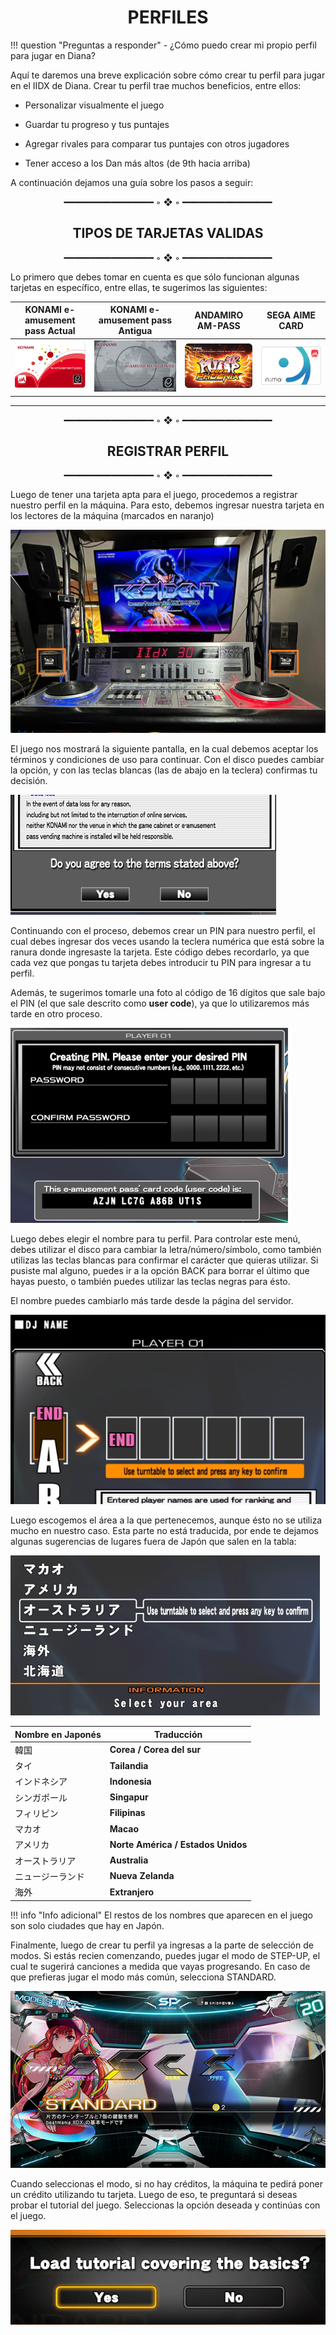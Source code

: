 # <center>PERFILES</center>

!!! question "Preguntas a responder"
    - ¿Cómo puedo crear mi propio perfil para jugar en Diana?


Aquí te daremos una breve explicación sobre cómo crear tu perfil para
jugar en el IIDX de Diana. Crear tu perfil trae muchos beneficios, entre
ellos:

-   Personalizar visualmente el juego

-   Guardar tu progreso y tus puntajes

-   Agregar rivales para comparar tus puntajes con otros jugadores

-   Tener acceso a los Dan más altos (de 9th hacia arriba)

A continuación dejamos una guía sobre los pasos a seguir:

<center>━━━━━━━━━━━━━━━━━ ◦ ❖ ◦ ━━━━━━━━━━━━━━━━━</center>

## <center> **TIPOS DE TARJETAS VALIDAS**</center>

<center>━━━━━━━━━━━━━━━━━ ◦ ❖ ◦ ━━━━━━━━━━━━━━━━━</center>

Lo primero que debes tomar en cuenta es que sólo funcionan algunas
tarjetas en específico, entre ellas, te sugerimos las siguientes:


| KONAMI e-amusement pass Actual | KONAMI e-amusement pass Antigua |    ANDAMIRO AM-PASS    |     SEGA AIME CARD     |
| :----------------------------: | :-----------------------------: | :--------------------: | :--------------------: |
|     ![](media/image38.png)     |     ![](media/image18.png)      | ![](media/image36.png) | ![](media/image37.png) |


---
<center>━━━━━━━━━━━━━━━━━ ◦ ❖ ◦ ━━━━━━━━━━━━━━━━━</center>

## <center>REGISTRAR PERFIL</center>

<center>━━━━━━━━━━━━━━━━━ ◦ ❖ ◦ ━━━━━━━━━━━━━━━━━</center>

Luego de tener una tarjeta apta para el juego, procedemos a registrar
nuestro perfil en la máquina. Para esto, debemos ingresar nuestra
tarjeta en los lectores de la máquina (marcados en naranjo)

![](media/image10.png)

El juego nos mostrará la siguiente pantalla, en la cual debemos aceptar
los términos y condiciones de uso para continuar. Con el disco puedes
cambiar la opción, y con las teclas blancas (las de abajo en la teclera)
confirmas tu decisión.

![](media/image1.png)

Continuando con el proceso, debemos crear un PIN para nuestro perfil, el
cual debes ingresar dos veces usando la teclera numérica que está sobre
la ranura donde ingresaste la tarjeta. Este código debes recordarlo, ya
que cada vez que pongas tu tarjeta debes introducir tu PIN para ingresar
a tu perfil.

Además, te sugerimos tomarle una foto al código de 16 dígitos que sale
bajo el PIN (el que sale descrito como **user code**), ya que lo
utilizaremos más tarde en otro proceso.

![](media/image21.png)

Luego debes elegir el nombre para tu perfil. Para controlar este menú,
debes utilizar el disco para cambiar la letra/número/símbolo, como
también utilizas las teclas blancas para confirmar el carácter que
quieras utilizar. Si pusiste mal alguno, puedes ir a la opción BACK para
borrar el último que hayas puesto, o también puedes utilizar las teclas
negras para ésto.

El nombre puedes cambiarlo más tarde desde la página del servidor.

![](media/image5.png)

Luego escogemos el área a la que pertenecemos, aunque ésto no se utiliza
mucho en nuestro caso. Esta parte no está traducida, por ende te dejamos
algunas sugerencias de lugares fuera de Japón que salen en la tabla:

![](media/image3.png)

| Nombre en Japonés | Traducción                         |
| ----------------- | ---------------------------------- |
| 韓国              | **Corea / Corea del sur**          |
| タイ              | **Tailandia**                      |
| インドネシア      | **Indonesia**                      |
| シンガポール      | **Singapur**                       |
| フィリピン        | **Filipinas**                      |
| マカオ            | **Macao**                          |
| アメリカ          | **Norte América / Estados Unidos** |
| オーストラリア    | **Australia**                      |
| ニュージーランド  | **Nueva Zelanda**                  |
| 海外              | **Extranjero**                     |


!!! info "Info adicional"
    El restos de los nombres que aparecen en el juego son solo ciudades que hay en Japón.

Finalmente, luego de crear tu perfil ya ingresas a la parte de selección
de modos. Si estás recien comenzando, puedes jugar el modo de STEP-UP,
el cual te sugerirá canciones a medida que vayas progresando. En caso de
que prefieras jugar el modo más común, selecciona STANDARD.

![](media/image14.png)

Cuando seleccionas el modo, si no hay créditos, la máquina te pedirá
poner un crédito utilizando tu tarjeta. Luego de eso, te preguntará si
deseas probar el tutorial del juego. Seleccionas la opción deseada y
continúas con el juego.

![](media/image23.png)